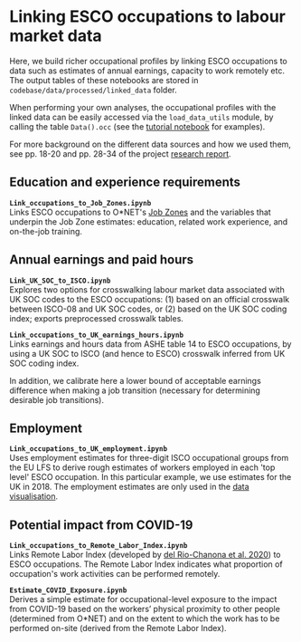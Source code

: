 # Linking ESCO occupations to labour market data

Here, we build richer occupational profiles by linking ESCO occupations to data such as estimates of annual earnings, capacity to work remotely etc. The output tables of these notebooks are stored in `codebase/data/processed/linked_data` folder.

When performing your own analyses, the occupational profiles with the linked data can be easily accessed via the `load_data_utils` module, by calling the table `Data().occ` (see the [tutorial notebook]([https://github.com/nestauk/mapping_career_causeways/tree/main/codebase/notebooks/Tutorial_02_exploring_data.ipynb]) for examples).

For more background on the different data sources and how we used them, see pp. 18-20 and pp. 28-34 of the project [research report](https://www.nesta.org.uk/report/mapping-career-causeways-supporting-workers-risk/).

## Education and experience requirements
**`Link_occupations_to_Job_Zones.ipynb`**  
Links ESCO occupations to O\*NET's [Job Zones](https://www.onetonline.org/help/online/zones) and the variables that underpin the Job Zone estimates: education, related work experience, and on-the-job training.

## Annual earnings and paid hours
**`Link_UK_SOC_to_ISCO.ipynb`**  
Explores two options for crosswalking labour market data associated with UK SOC codes to the ESCO occupations: (1) based on an official crosswalk between ISCO-08 and UK SOC codes, or (2) based on the UK SOC coding index; exports preprocessed crosswalk tables.

**`Link_occupations_to_UK_earnings_hours.ipynb`**  
Links earnings and hours data from ASHE table 14 to ESCO occupations, by using a UK SOC to ISCO (and hence to ESCO) crosswalk inferred from UK SOC coding index.

In addition, we calibrate here a lower bound of acceptable earnings difference when making a job transition (necessary for determining desirable job transitions).

## Employment
**`Link_occupations_to_UK_employment.ipynb`**  
Uses employment estimates for three-digit ISCO occupational groups from the EU LFS to derive rough estimates of workers employed in each 'top level' ESCO occupation. In this particular example, we use estimates for the UK in 2018. The employment estimates are only used in the [data visualisation](https://data-viz.nesta.org.uk/career-causeways/index.html).

## Potential impact from COVID-19
**`Link_occupations_to_Remote_Labor_Index.ipynb`**  
Links Remote Labor Index (developed by [del Rio-Chanona et al. 2020](https://www.oxfordmartin.ox.ac.uk/publications/supply-and-demand-shocks-in-the-covid-19-pandemic-an-industry-and-occupation-perspective/)) to ESCO occupations. The Remote Labor Index indicates what proportion of occupation's work activities can be performed remotely.

**`Estimate_COVID_Exposure.ipynb`**  
Derives a simple estimate for occupational-level exposure to the impact from COVID-19 based on the workers’ physical proximity to other people (determined from O*NET) and on the extent to which the work has to be performed on-site (derived from the Remote Labor Index).
